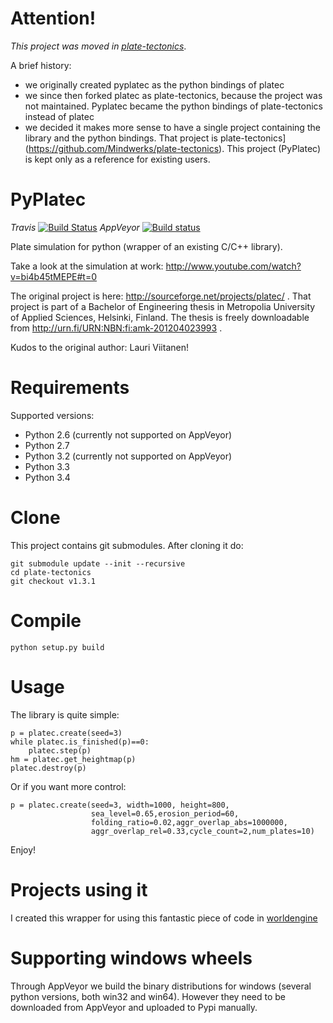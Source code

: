Attention!
==========

_This project was moved in [plate-tectonics](https://github.com/Mindwerks/plate-tectonics)_.

A brief history:
* we originally created pyplatec as the python bindings of platec
* we since then forked platec as plate-tectonics, because the project was not maintained. Pyplatec became the python bindings of plate-tectonics instead of platec
* we decided it makes more sense to have a single project containing the library and the python bindings. That project is plate-tectonics](https://github.com/Mindwerks/plate-tectonics). This project (PyPlatec) is kept only as a reference for existing users.

PyPlatec
========

_Travis_
[![Build Status](https://travis-ci.org/Mindwerks/pyplatec.svg?branch=master)](https://travis-ci.org/Mindwerks/pyplatec) _AppVeyor_ [![Build status](https://ci.appveyor.com/api/projects/status/3qh8txg5bhf41fxv?svg=true)](https://ci.appveyor.com/project/ftomassetti/pyplatec)


Plate simulation for python (wrapper of an existing C/C++ library).

Take a look at the simulation at work: http://www.youtube.com/watch?v=bi4b45tMEPE#t=0

The original project is here: http://sourceforge.net/projects/platec/ . That project is part of a Bachelor of Engineering thesis in Metropolia University of Applied Sciences, Helsinki, Finland. The thesis is freely downloadable from http://urn.fi/URN:NBN:fi:amk-201204023993 .

Kudos to the original author: Lauri Viitanen!

Requirements
============

Supported versions:
* Python 2.6 (currently not supported on AppVeyor)
* Python 2.7
* Python 3.2 (currently not supported on AppVeyor)
* Python 3.3
* Python 3.4

Clone
=====

This project contains git submodules. After cloning it do:

```
git submodule update --init --recursive
cd plate-tectonics
git checkout v1.3.1
```

Compile
=======

```
python setup.py build
```

Usage
=====

The library is quite simple:

    p = platec.create(seed=3)
    while platec.is_finished(p)==0:
        platec.step(p)
    hm = platec.get_heightmap(p)
    platec.destroy(p)


Or if you want more control:

    p = platec.create(seed=3, width=1000, height=800,
                      sea_level=0.65,erosion_period=60,
                      folding_ratio=0.02,aggr_overlap_abs=1000000,
                      aggr_overlap_rel=0.33,cycle_count=2,num_plates=10)

Enjoy!

Projects using it
=================

I created this wrapper for using this fantastic piece of code in [worldengine](http://github.com/Mindwerks/worldengine)

Supporting windows wheels
=========================

Through AppVeyor we build the binary distributions for windows (several python versions, both win32 and win64).
However they need to be downloaded from AppVeyor and uploaded to Pypi manually.

